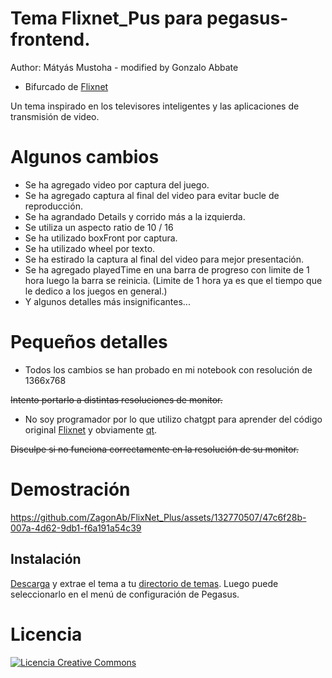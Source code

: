 # Tema Flixnet_Pus para pegasus-frontend.
Author: Mátyás Mustoha - modified by Gonzalo Abbate
- Bifurcado de [Flixnet](https://github.com/mmatyas/pegasus-theme-flixnet)

Un tema inspirado en los televisores inteligentes y las aplicaciones de transmisión de video.

# Algunos cambios
- Se ha agregado video por captura del juego.
- Se ha agregado captura al final del video para evitar bucle de reproducción.
- Se ha agrandado Details y corrido más a la izquierda.
- Se utiliza un aspecto ratio de 10 / 16
- Se ha utilizado boxFront por captura.
- Se ha utilizado wheel por texto.
- Se ha estirado la captura al final del video para mejor presentación.
- Se ha agregado playedTime en una barra de progreso con limite de 1 hora luego la barra se reinicia.
(Limite de 1 hora ya es que el tiempo que le dedico a los juegos en general.)
- Y algunos detalles más insignificantes...

# Pequeños detalles
- Todos los cambios se han probado en mi notebook con resolución de 1366x768

<del> Intento portarlo a distintas resoluciones de monitor.</del>

- No soy programador por lo que utilizo chatgpt para aprender del código original [Flixnet](https://github.com/mmatyas/pegasus-theme-flixnet) y obviamente [qt](https://doc.qt.io/qt-6/gettingstarted.html).

<del> Disculpe si no funciona correctamente en la resolución de su monitor.</del>

# Demostración

https://github.com/ZagonAb/FlixNet_Plus/assets/132770507/47c6f28b-007a-4d62-9db1-f6a191a54c39

## Instalación

[Descarga](https://github.com/ZagonAb/FlixNet_Plus/archive/refs/heads/main.zip) y extrae el tema a tu [directorio de temas](http://pegasus-frontend.org/docs/user-guide/installing-themes). Luego puede seleccionarlo en el menú de configuración de Pegasus.


# Licencia
<a rel="license" href="http://creativecommons.org/licenses/by-nc-sa/4.0/"><img alt="Licencia Creative Commons" style="border-width:0" src="https://i.creativecommons.org/l/by-nc-sa/4.0/88x31.png" /></a><br /><a rel="license" href="http://creativecommons.org/licenses/by-nc-sa/4.0/"></a>
